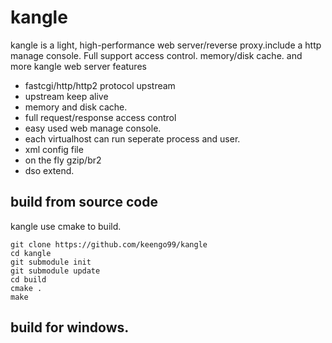# kangle

kangle is a light, high-performance web server/reverse proxy.include a http manage console. Full support access control. memory/disk cache. and more kangle web server features
* fastcgi/http/http2 protocol upstream
* upstream keep alive
* memory and disk cache.
* full request/response access control
* easy used web manage console.
* each virtualhost can run seperate process and user.
* xml config file
* on the fly gzip/br2
* dso extend.

## build from source code
kangle use cmake to build.
```
git clone https://github.com/keengo99/kangle
cd kangle
git submodule init
git submodule update
cd build
cmake .
make
```
## build for windows.
